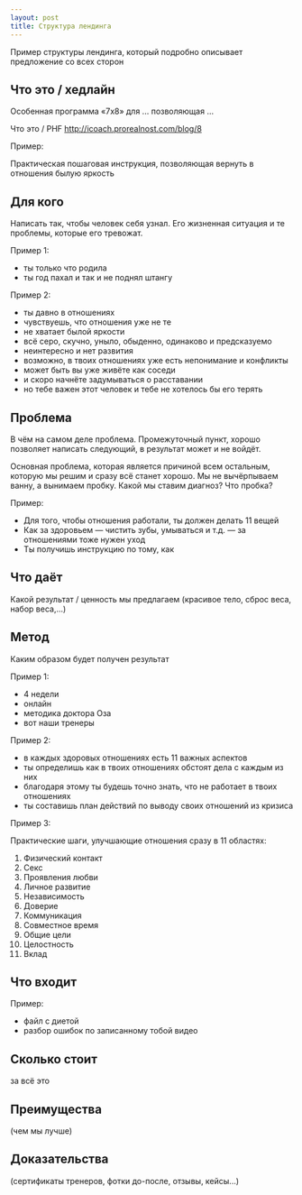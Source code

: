 ```yaml
---
layout: post
title: Структура лендинга
---
```


Пример структуры лендинга, который подробно описывает предложение со всех сторон

## Что это / хедлайн

Особенная программа «7х8» для ... позволяющая ...

Что это / PHF http://icoach.prorealnost.com/blog/8

Пример:

Практическая пошаговая инструкция, позволяющая вернуть в отношения былую яркость

## Для кого

Написать так, чтобы человек себя узнал. Его жизненная ситуация и те проблемы, которые его тревожат.

Пример 1:

* ты только что родила
* ты год пахал и так и не поднял штангу

Пример 2:

* ты давно в отношениях
* чувствуешь, что отношения уже не те
* не хватает былой яркости
* всё серо, скучно, уныло, обыденно, одинаково и предсказуемо
* неинтересно и нет развития
* возможно, в твоих отношениях уже есть непонимание и конфликты
* может быть вы уже живёте как соседи
* и скоро начнёте задумываться о расставании
* но тебе важен этот человек и тебе не хотелось бы его терять

## Проблема

В чём на самом деле проблема. Промежуточный пункт, хорошо позволяет написать следующий, в результат может и не войдёт.

Основная проблема, которая является причиной всем остальным, которую мы решим и сразу всё станет хорошо. Мы не вычёрпываем ванну, а вынимаем пробку. Какой мы ставим диагноз? Что пробка?

Пример:

* Для того, чтобы отношения работали, ты должен делать 11 вещей
* Как за здоровьем — чистить зубы, умываться и т.д. — за отношениями тоже нужен уход
* Ты получишь инструкцию по тому, как 

## Что даёт

Какой результат / ценность мы предлагаем (красивое тело, сброс веса, набор веса,...)

## Метод

Каким образом будет получен результат

Пример 1:

* 4 недели
* онлайн
* методика доктора Оза
* вот наши тренеры

Пример 2:

* в каждых здоровых отношениях есть 11 важных аспектов
* ты определишь как в твоих отношениях обстоят дела с каждым из них
* благодаря этому ты будешь точно знать, что не работает в твоих отношениях
* ты составишь план действий по выводу своих отношений из кризиса

Пример 3:

Практические шаги, улучшающие отношения сразу в 11 областях:

1. Физический контакт
1. Секс
1. Проявления любви
1. Личное развитие
1. Независимость
1. Доверие
1. Коммуникация
1. Совместное время
1. Общие цели
1. Целостность
1. Вклад

## Что входит

Пример:

* файл с диетой
* разбор ошибок по записанному тобой видео

## Сколько стоит

за всё это

## Преимущества

(чем мы лучше)

## Доказательства

(сертификаты тренеров, фотки до-после, отзывы, кейсы...)

